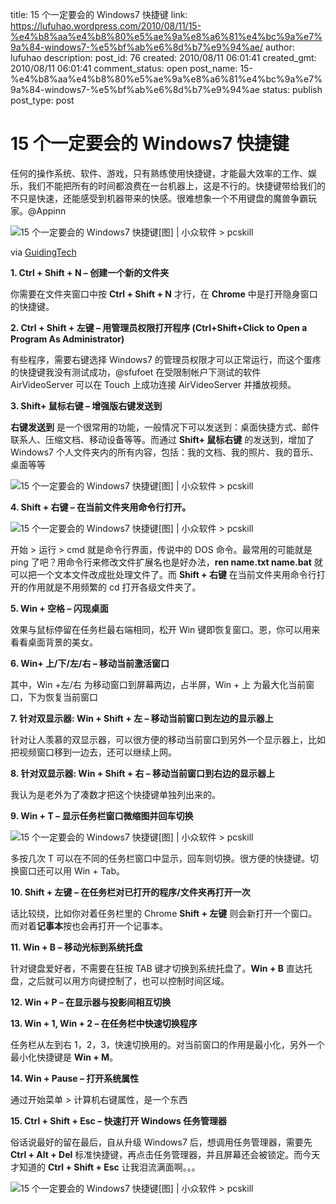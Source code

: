 title: 15 个一定要会的 Windows7 快捷键
link: https://lufuhao.wordpress.com/2010/08/11/15-%e4%b8%aa%e4%b8%80%e5%ae%9a%e8%a6%81%e4%bc%9a%e7%9a%84-windows7-%e5%bf%ab%e6%8d%b7%e9%94%ae/
author: lufuhao
description: 
post_id: 76
created: 2010/08/11 06:01:41
created_gmt: 2010/08/11 06:01:41
comment_status: open
post_name: 15-%e4%b8%aa%e4%b8%80%e5%ae%9a%e8%a6%81%e4%bc%9a%e7%9a%84-windows7-%e5%bf%ab%e6%8d%b7%e9%94%ae
status: publish
post_type: post

# 15 个一定要会的 Windows7 快捷键

任何的操作系统、软件、游戏，只有熟练使用快捷键，才能最大效率的工作、娱乐，我们不能把所有的时间都浪费在一台机器上，这是不行的。快捷键带给我们的不只是快速，还能感受到机器带来的快感。很难想象一个不用键盘的魔兽争霸玩家。@Appinn 

![15 个一定要会的 Windows7 快捷键\[图\] | 小众软件 > pcskill](http://img1.appinn.com/2010/08/Createanewfolderwithashortc.png)

via [GuidingTech](http://www.guidingtech.com/4535/windows-7-keyboard-shortcut/)

**1\. Ctrl + Shift + N – 创建一个新的文件夹**

你需要在文件夹窗口中按 **Ctrl + Shift + N** 才行，在 **Chrome** 中是打开隐身窗口的快捷键。 

**2\. Ctrl + Shift + 左键 – 用管理员权限打开程序 (Ctrl+Shift+Click to Open a Program As Administrator)**

有些程序，需要右键选择 Windows7 的管理员权限才可以正常运行，而这个蛋疼的快捷键我没有测试成功，@sfufoet 在受限制帐户下测试的软件 AirVideoServer 可以在 Touch 上成功连接 AirVideoServer 并播放视频。 

**3\. Shift+ 鼠标右键 – 增强版右键发送到**

**右键发送到** 是一个很常用的功能，一般情况下可以发送到：桌面快捷方式、邮件联系人、压缩文档、移动设备等等。而通过 **Shift+ 鼠标右键** 的发送到，增加了 Windows7 个人文件夹内的所有内容，包括：我的文档、我的照片、我的音乐、桌面等等 

![15 个一定要会的 Windows7 快捷键\[图\] | 小众软件 > pcskill](http://img1.appinn.com/2010/08/201008095.png)

**4\. Shift + 右键 – 在当前文件夹用命令行打开。**

![15 个一定要会的 Windows7 快捷键\[图\] | 小众软件 > pcskill](http://img1.appinn.com/2010/08/201008106.png)

开始 > 运行 > cmd 就是命令行界面，传说中的 DOS 命令。最常用的可能就是 ping 了吧？用命令行来修改文件扩展名也是好办法，**ren name.txt name.bat** 就可以把一个文本文件改成批处理文件了。而 **Shift + 右键** 在当前文件夹用命令行打开的作用就是不用频繁的 cd 打开各级文件夹了。 

**5\. Win + 空格 – 闪现桌面**

效果与鼠标停留在任务栏最右端相同，松开 Win 键即恢复窗口。恩，你可以用来看看桌面背景的美女。 

**6\. Win+ 上/下/左/右 – 移动当前激活窗口**

其中，Win +左/右 为移动窗口到屏幕两边，占半屏，Win + 上 为最大化当前窗口，下为恢复当前窗口 

**7\. 针对双显示器: Win + Shift + 左 – 移动当前窗口到左边的显示器上**

针对让人羡慕的双显示器，可以很方便的移动当前窗口到另外一个显示器上，比如把视频窗口移到一边去，还可以继续上网。 

**8\. 针对双显示器: Win + Shift + 右 – 移动当前窗口到右边的显示器上**

我认为是老外为了凑数才把这个快捷键单独列出来的。 

**9\. Win + T – 显示任务栏窗口微缩图并回车切换**

![15 个一定要会的 Windows7 快捷键\[图\] | 小众软件 > pcskill](http://img1.appinn.com/2010/08/2010081013.png)

多按几次 T 可以在不同的任务栏窗口中显示，回车则切换。很方便的快捷键。切换窗口还可以用 Win + Tab。 

**10\. Shift + 左键 – 在任务栏对已打开的程序/文件夹再打开一次**

话比较绕，比如你对着任务栏里的 Chrome **Shift + 左键** 则会新打开一个窗口。而对着**记事本**按也会再打开一个记事本。 

**11\. Win + B – 移动光标到系统托盘**

针对键盘爱好者，不需要在狂按 TAB 键才切换到系统托盘了。**Win + B** 直达托盘，之后就可以用方向键控制了，也可以控制时间区域。 

**12\. Win + P – 在显示器与投影间相互切换**

**13\. Win + 1, Win + 2 – 在任务栏中快速切换程序**

任务栏从左到右 1，2，3，快速切换用的。对当前窗口的作用是最小化，另外一个最小化快捷键是 **Win + M**。 

**14\. Win + Pause – 打开系统属性**

通过开始菜单 > 计算机右键属性，是一个东西 

**15\. Ctrl + Shift + Esc – 快速打开 Windows 任务管理器**

俗话说最好的留在最后，自从升级 Windows7 后，想调用任务管理器，需要先 **Ctrl + Alt + Del** 标准快捷键，再点击任务管理器，并且屏幕还会被锁定。而今天才知道的 **Ctrl + Shift + Esc** 让我泪流满面啊。。。 

![15 个一定要会的 Windows7 快捷键\[图\] | 小众软件 > pcskill](http://img1.appinn.com/2010/08/20100810000.png)